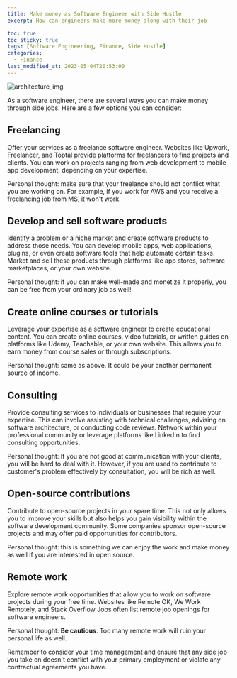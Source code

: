 ```yaml
---
title: Make money as Software Engineer with Side Hustle
excerpt: How can engineers make more money along with their job

toc: true
toc_sticky: true
tags: [Software Engineering, Finance, Side Hustle]
categories:
  - Finance
last_modified_at: 2023-05-04T20:53:00
---
```


![architecture_img](../../img/post/230504/pexels-vanessa-garcia-6325898.jpg)

As a software engineer, there are several ways you can make money through side jobs. Here are a few options you can consider:

Freelancing
-------
Offer your services as a freelance software engineer. Websites like Upwork, Freelancer, and Toptal provide platforms for freelancers to find projects and clients. You can work on projects ranging from web development to mobile app development, depending on your expertise.

Personal thought: make sure that your freelance should not conflict what you are working on. For example, if you work for AWS and you receive a freelancing job from MS, it won't work.

Develop and sell software products
----------
Identify a problem or a niche market and create software products to address those needs. You can develop mobile apps, web applications, plugins, or even create software tools that help automate certain tasks. Market and sell these products through platforms like app stores, software marketplaces, or your own website.

Personal thought: if you can make well-made and monetize it properly, you can be free from your ordinary job as well!

Create online courses or tutorials
-----------
Leverage your expertise as a software engineer to create educational content. You can create online courses, video tutorials, or written guides on platforms like Udemy, Teachable, or your own website. This allows you to earn money from course sales or through subscriptions.

Personal thought: same as above. It could be your another permanent source of income.

Consulting
---------------
Provide consulting services to individuals or businesses that require your expertise. This can involve assisting with technical challenges, advising on software architecture, or conducting code reviews. Network within your professional community or leverage platforms like LinkedIn to find consulting opportunities.

Personal thought: If you are not good at communication with your clients, you will be hard to deal with it. However, if you are used to contribute to customer's problem effectively by consultation, you will be rich as well.

Open-source contributions
-----------
Contribute to open-source projects in your spare time. This not only allows you to improve your skills but also helps you gain visibility within the software development community. Some companies sponsor open-source projects and may offer paid opportunities for contributors.

Personal thought: this is something we can enjoy the work and make money as well if you are interested in open source.

Remote work
--------
Explore remote work opportunities that allow you to work on software projects during your free time. Websites like Remote OK, We Work Remotely, and Stack Overflow Jobs often list remote job openings for software engineers.

Personal thought: **Be cautious**. Too many remote work will ruin your personal life as well.

Remember to consider your time management and ensure that any side job you take on doesn't conflict with your primary employment or violate any contractual agreements you have.